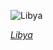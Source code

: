 
![Libya](https://www.gstatic.com/prettyearth/assets/full/2012.jpg)

*[Libya](https://www.google.com/maps/@23.233262,13.985574,15z/data=!3m1!1e3)*
